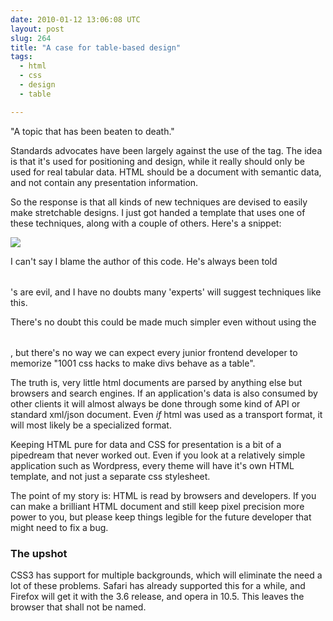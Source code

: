 ```yaml
---
date: 2010-01-12 13:06:08 UTC
layout: post
slug: 264
title: "A case for table-based design"
tags:
  - html
  - css
  - design
  - table

---
```

<p>"A topic that has been beaten to death."</p>

<p>Standards advocates have been largely against the use of the <table> tag. The idea is that it's used for positioning and design, while it really should only be used for real tabular data. HTML should be a document with semantic data, and not contain any presentation information.</p>

<p>So the response is that all kinds of new techniques are devised to easily make stretchable designs. I just got handed a template that uses one of these techniques, along with a couple of others. Here's a snippet:</p>

<p><img src="http://evertpot.com/resources/images/posts/crazycss.jpg" /></p>

<p>I can't say I blame the author of this code. He's always been told <table>'s are evil, and I have no doubts many 'experts' will suggest techniques like this.</p>

<p>There's no doubt this could be made much simpler even without using the <table>, but there's no way we can expect every junior frontend developer to memorize "1001 css hacks to make divs behave as a table".</p>

<p>The truth is, very little html documents are parsed by anything else but browsers and search engines. If an application's data is also consumed by other clients it will almost always be done through some kind of API or standard xml/json document. Even <i>if</i> html was used as a transport format, it will most likely be a specialized format.</p>

<p>Keeping HTML pure for data and CSS for presentation is a bit of a pipedream that never worked out. Even if you look at a relatively simple application such as Wordpress, every theme will have it's own HTML template, and not just a separate css stylesheet.</p>

<p>The point of my story is: HTML is read by browsers and developers. If you can make a brilliant HTML document and still keep pixel precision more power to you, but please keep things legible for the future developer that might need to fix a bug.</p>

<h3>The upshot</h3>

<p>CSS3 has support for multiple backgrounds, which will eliminate the need a lot of these problems. Safari has already supported this for a while, and Firefox will get it with the 3.6 release, and opera in 10.5. This leaves the browser that shall not be named.</p>
